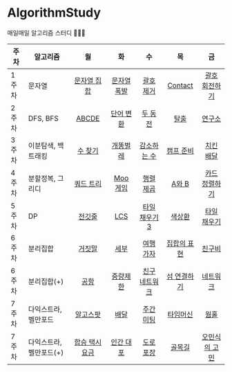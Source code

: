 # AlgorithmStudy

매일매일 알고리즘 스터디 👩‍💻🔥

| 주차  | 알고리즘                |                                        월                                         |                                      화                                      |                           수                           |                                       목                                       |                                        금                                        |
| ----- | ----------------------- | :-------------------------------------------------------------------------------: | :--------------------------------------------------------------------------: | :----------------------------------------------------: | :----------------------------------------------------------------------------: | :------------------------------------------------------------------------------: |
| 1주차 | 문자열                  |               [문자열 집합](https://www.acmicpc.net/problem/14425)                |             [문자열 폭발](https://www.acmicpc.net/problem/9935)              |   [괄호 제거](https://www.acmicpc.net/problem/2800)    |                [Contact](https://www.acmicpc.net/problem/1013)                 | [괄호 회전하기](https://school.programmers.co.kr/learn/courses/30/lessons/76502) |
| 2주차 | DFS, BFS                |                  [ABCDE](https://www.acmicpc.net/problem/13023)                   | [단어 변환](https://school.programmers.co.kr/learn/courses/30/lessons/43163) |    [두 동전](https://www.acmicpc.net/problem/16197)    |                  [탈출](https://www.acmicpc.net/problem/3055)                  |                 [연구소](https://www.acmicpc.net/problem/14502)                  |
| 3주차 | 이분탐색, 백트래킹      |                  [수 찾기](https://www.acmicpc.net/problem/1920)                  |               [개똥벌레](https://www.acmicpc.net/problem/3020)               |  [감소하는 수](https://www.acmicpc.net/problem/1038)   |               [캠프 준비](https://www.acmicpc.net/problem/16938)               |                [치킨 배달](https://www.acmicpc.net/problem/15686)                |
| 4주차 | 분할정복, 그리디        |                 [쿼드 트리](https://www.acmicpc.net/problem/1992)                 |               [Moo 게임](https://www.acmicpc.net/problem/5904)               |   [행렬 제곱](https://www.acmicpc.net/problem/10830)   |                 [A와 B](https://www.acmicpc.net/problem/12904)                 |              [카드 정렬하기](https://www.acmicpc.net/problem/1715)               |
| 5주차 | DP                      |                  [전깃줄](https://www.acmicpc.net/problem/2565)                   |                 [LCS](https://www.acmicpc.net/problem/9251)                  | [타일 채우기 3](https://www.acmicpc.net/problem/14852) |                 [색상환](https://www.acmicpc.net/problem/2482)                 |               [타일 채우기](https://www.acmicpc.net/problem/2133)                |
| 6주차 | 분리집합                |                  [거짓말](https://www.acmicpc.net/problem/1043)                   |                [세부](https://www.acmicpc.net/problem/13905)                 |   [여행 가자](https://www.acmicpc.net/problem/1976)    |              [집합의 표현](https://www.acmicpc.net/problem/1717)               |                 [친구비](https://www.acmicpc.net/problem/16562)                  |
| 6주차 | 분리집합(+)             |                   [공항](https://www.acmicpc.net/problem/10775)                   |               [중량제한](https://www.acmicpc.net/problem/1939)               | [친구 네트워크](https://www.acmicpc.net/problem/4195)  | [섬 연결하기](https://school.programmers.co.kr/learn/courses/30/lessons/42861) |   [네트워크](https://school.programmers.co.kr/learn/courses/30/lessons/43162)    |
| 7주차 | 다익스트라, 벨만포드    |                 [알고스팟](https://www.acmicpc.net/problem/1261)                  |   [배달](https://school.programmers.co.kr/learn/courses/30/lessons/12978)    |   [주간 미팅](https://www.acmicpc.net/problem/12834)   |               [타임머신](https://www.acmicpc.net/problem/11657)                |                   [웜홀](https://www.acmicpc.net/problem/1865)                   |
| 7주차 | 다익스트라, 벨만포드(+) | [합승 택시 요금](https://school.programmers.co.kr/learn/courses/30/lessons/72413) |              [인간 대포](https://www.acmicpc.net/problem/10473)              |   [도로 포장](https://www.acmicpc.net/problem/1162)    |                 [골목길](https://www.acmicpc.net/problem/1738)                 |              [오민식의 고민](https://www.acmicpc.net/problem/1219)               |
